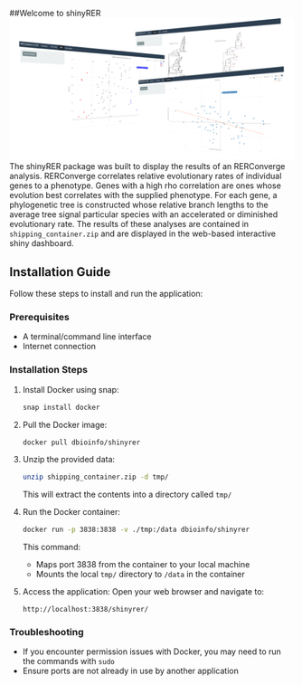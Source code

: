 ##Welcome to shinyRER
![](figs/promopic.png)
The shinyRER package was built to display the results of an RERConverge analysis. RERConverge correlates relative evolutionary rates of individual genes to a phenotype. Genes with a high rho correlation are ones whose evolution best correlates with the supplied phenotype. For each gene, a phylogenetic tree is constructed whose relative branch lengths to the average tree signal particular species with an accelerated or diminished evolutionary rate. The results of these analyses are contained in `shipping_container.zip` and are displayed in the web-based interactive shiny dashboard.  

## Installation Guide

Follow these steps to install and run the application:

### Prerequisites
- A terminal/command line interface
- Internet connection

### Installation Steps

1. Install Docker using snap:
   ```bash
   snap install docker
   ```

2. Pull the Docker image:
   ```bash
   docker pull dbioinfo/shinyrer
   ```

3. Unzip the provided data:
   ```bash
   unzip shipping_container.zip -d tmp/
   ```
   This will extract the contents into a directory called `tmp/`

4. Run the Docker container:
   ```bash
   docker run -p 3838:3838 -v ./tmp:/data dbioinfo/shinyrer
   ```
   This command:
   - Maps port 3838 from the container to your local machine
   - Mounts the local `tmp/` directory to `/data` in the container

5. Access the application:
   Open your web browser and navigate to:
   ```
   http://localhost:3838/shinyrer/
   ```

### Troubleshooting

- If you encounter permission issues with Docker, you may need to run the commands with `sudo`
- Ensure ports are not already in use by another application

